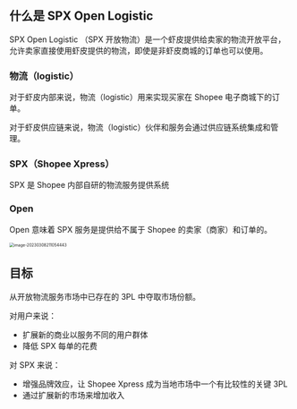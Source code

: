 ## 什么是 SPX Open Logistic

SPX Open Logistic （SPX 开放物流）是一个虾皮提供给卖家的物流开放平台，允许卖家直接使用虾皮提供的物流，即使是非虾皮商城的订单也可以使用。

### 物流（logistic）

对于虾皮内部来说，物流（logistic）用来实现买家在 Shopee 电子商城下的订单。

对于虾皮供应链来说，物流（logistic）伙伴和服务会通过供应链系统集成和管理。

### SPX（Shopee Xpress）

SPX 是 Shopee 内部自研的物流服务提供系统

### Open

Open 意味着 SPX 服务是提供给不属于 Shopee 的卖家（商家）和订单的。

<img src="E:\Ase\Documents\md\项目总结\assets\image-20230308211054443.png" alt="image-20230308211054443" style="zoom:50%;" />

## 目标

从开放物流服务市场中已存在的 3PL 中夺取市场份额。

对用户来说：

- 扩展新的商业以服务不同的用户群体
- 降低 SPX 每单的花费

对 SPX 来说：

- 增强品牌效应，让 Shopee Xpress 成为当地市场中一个有比较性的关键 3PL
- 通过扩展新的市场来增加收入





























